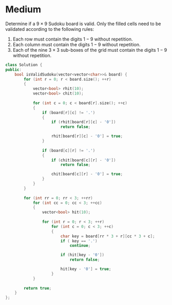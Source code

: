# Medium

Determine if a $9 \times 9$ Sudoku board is valid. Only the filled cells need to be validated according to the following rules:

1. Each row must contain the digits $1-9$ without repetition.
1. Each column must contain the digits $1-9$ without repetition.
1. Each of the nine $3 \times 3$ sub-boxes of the grid must contain the digits $1-9$ without repetition.

```cpp
class Solution {
public:
    bool isValidSudoku(vector<vector<char>>& board) {
        for (int r = 0; r < board.size(); ++r)
        {
            vector<bool> rhit(10);
            vector<bool> chit(10);
            
            for (int c = 0; c < board[r].size(); ++c)
            {
                if (board[r][c] != '.')
                {
                    if (rhit[board[r][c] - '0'])
                        return false;

                    rhit[board[r][c] - '0'] = true;
                }
                
                if (board[c][r] != '.')
                {
                    if (chit[board[c][r] - '0'])
                        return false;

                    chit[board[c][r] - '0'] = true;
                }
            }
        }
        
        for (int rr = 0; rr < 3; ++rr)
            for (int cc = 0; cc < 3; ++cc)
            {
                vector<bool> hit(10);
                
                for (int r = 0; r < 3; ++r)
                    for (int c = 0; c < 3; ++c)
                    {
                        char key = board[rr * 3 + r][cc * 3 + c];
                        if ( key == '.')
                            continue;

                        if (hit[key - '0'])
                            return false;

                        hit[key - '0'] = true;
                    }
            }
        
        return true;
    }
};
```
